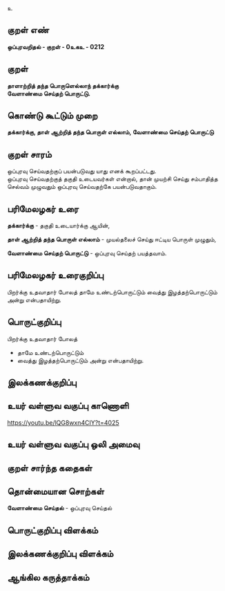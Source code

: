 உ

## குறள் எண் 

**ஒப்புரவறிதல் - குறள் - 0உகஉ - 0212**  

## குறள் 

**தாளாற்றித் தந்த பொருளெல்லாந் தக்கார்க்கு  
வேளாண்மை செய்தற் பொருட்டு.** 

## கொண்டு கூட்டும் முறை

**தக்கார்க்கு, தாள் ஆற்றித் தந்த பொருள் எல்லாம், வேளாண்மை செய்தற் பொருட்டு**  

## குறள் சாரம் 

ஒப்புரவு செய்வதற்குப் பயன்படுவது யாது எனக் கூறப்பட்டது.   
ஒப்புரவு செய்வதற்குத் தகுதி உடையவர்கள் என்றால், தான் முயற்சி செய்து சம்பாதித்த செல்வம் முழுவதும் ஒப்புரவு செய்வதற்கே பயன்படுவதாகும்.

## பரிமேலழகர் உரை

**தக்கார்க்கு** - தகுதி உடையார்க்கு ஆயின்,  

**தாள் ஆற்றித் தந்த பொருள் எல்லாம்** - முயல்தலைச் செய்து ஈட்டிய பொருள் முழுதும்,  

**வேளாண்மை செய்தற் பொருட்டு** - ஒப்புரவு செய்தற் பயத்தவாம். 

## பரிமேலழகர் உரைகுறிப்பு   

பிறர்க்கு உதவாதார் போலத் தாமே உண்டற்பொருட்டும் வைத்து இழத்தற்பொருட்டும் அன்று என்பதாயிற்று.   

## பொருட்குறிப்பு 

பிறர்க்கு உதவாதார் போலத்  
* தாமே உண்டற்பொருட்டும்  
* வைத்து இழத்தற்பொருட்டும் அன்று என்பதாயிற்று.  

## இலக்கணக்குறிப்பு  


## உயர் வள்ளுவ வகுப்பு காணொளி

https://youtu.be/lQG8wxn4CIY?t=4025

## உயர் வள்ளுவ வகுப்பு ஒலி அமைவு 

 
## குறள் சார்ந்த கதைகள் 


## தொன்மையான சொற்கள்

**வேளாண்மை செய்தல்** - ஒப்புரவு செய்தல்

## பொருட்குறிப்பு விளக்கம்


## இலக்கணக்குறிப்பு விளக்கம்


## ஆங்கில கருத்தாக்கம் 


